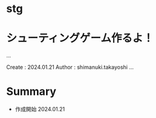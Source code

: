 # stg
シューティングゲーム作るよ！
===
...

Create : 2024.01.21
Author : shimanuki.takayoshi
...

# Summary
- 作成開始 2024.01.21
